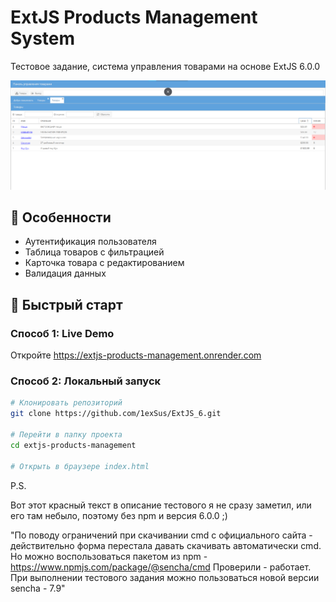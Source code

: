 # ExtJS Products Management System

Тестовое задание, cистема управления товарами на основе ExtJS 6.0.0

![Screenshot](docs/screenshot.png)

## 🌟 Особенности

- Аутентификация пользователя
- Таблица товаров с фильтрацией
- Карточка товара с редактированием
- Валидация данных

## 🚀 Быстрый старт

### Способ 1: Live Demo
Откройте https://extjs-products-management.onrender.com

### Способ 2: Локальный запуск
```bash
# Клонировать репозиторий
git clone https://github.com/1exSus/ExtJS_6.git

# Перейти в папку проекта
cd extjs-products-management

# Открыть в браузере index.html

```
P.S.

Вот этот красный текст в описание тестового я не сразу заметил, или его там небыло, поэтому без npm и версия 6.0.0 ;)

"По поводу ограничений при скачивании cmd с официального сайта - действительно форма перестала давать скачивать автоматически cmd. Но можно воспользоваться пакетом из npm - https://www.npmjs.com/package/@sencha/cmd
Проверили - работает. При выполнении тестового задания можно пользоваться новой версии sencha - 7.9"

